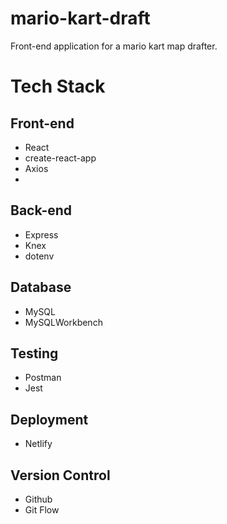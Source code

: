 # mario-kart-draft
Front-end application for a mario kart map drafter.

# Tech Stack
## Front-end
 - React
 - create-react-app
 - Axios
 -
## Back-end
 - Express
 - Knex
 - dotenv

## Database
 - MySQL
 - MySQLWorkbench

## Testing
 - Postman
 - Jest

## Deployment
 - Netlify

## Version Control
 - Github
 - Git Flow